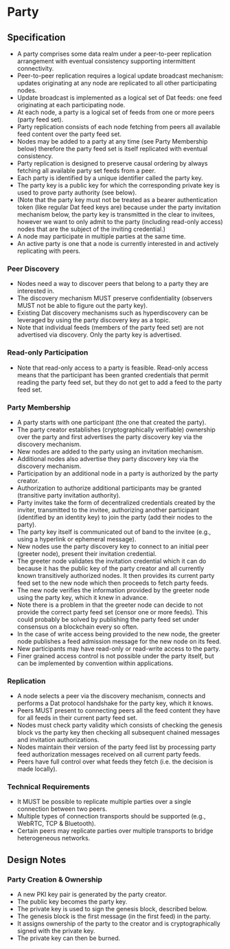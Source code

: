 # Party

## Specification

* A party comprises some data realm under a peer-to-peer replication arrangement with eventual consistency supporting 
intermittent connectivity.
* Peer-to-peer replication requires a logical update broadcast mechanism: updates originating at any node are replicated
to all other participating nodes.
* Update broadcast is implemented as a logical set of Dat feeds: one feed originating at each participating node. 
* At each node, a party is a logical set of feeds from one or more peers (party feed set).
* Party replication consists of each node fetching from peers all available feed content over the party feed set.
* Nodes may be added to a party at any time (see Party Membership below) therefore the party feed set is itself 
replicated with eventual consistency.
* Party replication is designed to preserve causal ordering by always fetching all available party set feeds from a peer.
* Each party is identified by a unique identifier called the party key.
* The party key is a public key for which the corresponding private key is used to prove party authority (see below).
* (Note that the party key must not be treated as a bearer authentication token (like regular Dat feed keys are) because
under the party invitation mechanism below, the party key is transmitted in the clear to invitees, however we want
to only admit to the party (including read-only access) nodes that are the subject of the inviting credential.)
* A node may participate in multiple parties at the same time.
* An active party is one that a node is currently interested in and actively replicating with peers.

### Peer Discovery

* Nodes need a way to discover peers that belong to a party they are interested in.
* The discovery mechanism MUST preserve confidentiality (observers MUST not be able to figure out the party key).
* Existing Dat discovery mechanisms such as hyperdiscovery can be leveraged by using the party discovery key as a topic.
* Note that individual feeds (members of the party feed set) are not advertised via discovery. Only the party key is advertised.

### Read-only Participation

* Note that read-only access to a party is feasible. Read-only access means that the participant has been granted 
credentials that permit reading the party feed set, but they do not get to add a feed to the party feed set.

### Party Membership

* A party starts with one participant (the one that created the party).
* The party creator establishes (cryptographically verifiable) ownership over the party and first advertises the party discovery key
via the discovery mechanism.
* New nodes are added to the party using an invitation mechanism.
* Additional nodes also advertise they party discovery key via the discovery mechanism.
* Participation by an additional node in a party is authorized by the party creator.
* Authorization to authorize additional participants may be granted (transitive party invitation authority).
* Party invites take the form of decentralized credentials created by the inviter, transmitted to the invitee, authorizing 
another participant (identified by an identity key) to join the party (add their nodes to the party).
* The party key itself is communicated out of band to the invitee (e.g., using a hyperlink or ephemeral message).
* New nodes use the party discovery key to connect to an initial peer (greeter node), present their invitation credential.
* The greeter node validates the invitation credential which it can do because it has the public key of the party 
creator and all currently known transitively authorized nodes. It then provides its current party feed set to the new node
which then proceeds to fetch party feeds.
* The new node verifies the information provided by the greeter node using the party key, which it knew in advance.
* Note there is a problem in that the greeter node can decide to not provide the correct party feed set (censor one or more feeds). 
This could probably be solved by publishing the party feed set under consensus on a blockchain every so often.
* In the case of write access being provided to the new node, the greeter node publishes a feed admission message for the new node on its feed.
* New participants may have read-only or read-write access to the party. 
* Finer grained access control is not possible under the party itself, but can be implemented by convention within applications.

### Replication

* A node selects a peer via the discovery mechanism, connects and performs a Dat protocol handshake for the party key, which it knows.
* Peers MUST present to connecting peers all the feed content they have for all feeds in their current party feed set.
* Nodes must check party validity which consists of checking the genesis block vs the party key then checking all 
subsequent chained messages and invitation authorizations.
* Nodes maintain their version of the party feed list by processing party feed authorization messages received on all current party feeds.
* Peers have full control over what feeds they fetch (i.e. the decision is made locally).

### Technical Requirements

* It MUST be possible to replicate multiple parties over a single connection between two peers.
* Multiple types of connection transports should be supported (e.g., WebRTC, TCP & Bluetooth).
* Certain peers may replicate parties over multiple transports to bridge heterogeneous networks.

## Design Notes

### Party Creation & Ownership

* A new PKI key pair is generated by the party creator.
* The public key becomes the party key.
* The private key is used to sign the genesis block, described below.
* The genesis block is the first message (in the first feed) in the party.
* It assigns ownership of the party to the creator and is cryptographically signed with the private key.
* The private key can then be burned.

